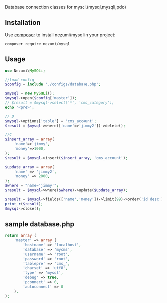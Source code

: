 Database connection classes for mysql.(mysql,mysqli,pdo)


## Installation

Use [composer](http://getcomposer.org) to install nezumi/mysql in your project:
```
composer require nezumi/mysql
```


## Usage
```php
use Nezumi\MySQLi;

//load config
$config = include './configs/database.php';

$mysql = new MySQLi();
$mysql->open($config['master']);
// $result = $mysql->select('*', 'cms_category');
echo '<pre>';

// D
$mysql->options['table'] = 'cms_account';
$result = $mysql->where(['name'=>'jimmy2'])->delete();

//C
$insert_array = array(
	'name'=>'jimmy',
	'money'=>1000,
);
$result = $mysql->insert($insert_array, 'cms_account');

$update_array = array(
	'name' => 'jimmy2',
	'money' => 2000,
);
$where = "name='jimmy'";
$result = $mysql->where($where)->update($update_array);

$result = $mysql->fields(['name','money'])->limit(99)->order('id desc')->group('name')->having('name=\'jimmy2\'')->select();
print_r($result);
$mysql->close();
```



## sample database.php 
```php
return array (
	'master' => array (
		'hostname' => 'localhost',
		'database' => 'mycms',
		'username' => 'root',
		'password' => 'root',
		'tablepre' => 'cms_',
		'charset' => 'utf8',
		'type' => 'mysql',
		'debug' => true,
		'pconnect' => 0,
		'autoconnect' => 0
	),
);

```
